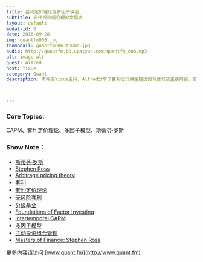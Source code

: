 ```yaml
---
title: 套利定价理论与多因子模型
subtitle: 现代投资组合理论发展史
layout: default
modal-id: 6
date: 2016-09-28
img: quantfm006.jpg
thumbnail: quantfm006_thumb.jpg
audio: http://quantfm.b0.upaiyun.com/quantfm_006.mp3
alt: image-alt
guest: Alfred
host: Yixue
category: Quant
description: 本期由Yixue主持，Alfred分享了套利定价模型提出的背景以及主要内容，首先回顾了CAPM，以及受到的质疑，然后介绍了套利定价理论以及多因子模型的内容和应用。



---
```


### Core Topics:
CAPM、套利定价理论、多因子模型、斯蒂芬·罗斯

### Show Note：

* [斯蒂芬·罗斯](http://baike.baidu.com/link?url=uqntwxGuULWqPnYo03oIYAP_nSKhgG0-2ITKnzINB7ALtX_fLxVtJ9I5Z63rfOMX_1BV-SgUv8_mAlOqwsh1-a)
* [Stephen Ross](https://en.wikipedia.org/wiki/Stephen_Ross_(economist))
* [Arbitrage pricing theory](https://en.wikipedia.org/wiki/Arbitrage_pricing_theory)
* [套利](http://baike.baidu.com/link?url=isIuqcQG2uXnf-B_KPxDXUGNo-pJ5XXZUCPikdTDyA0_N22jMbZONTxNolIVxmPA-RMEIgNpr1iiQuezqHELbrxloJPG9H8aj-D3EaiX31m)
* [套利定价理论](http://wiki.mbalib.com/wiki/%E5%A5%97%E5%88%A9%E5%AE%9A%E4%BB%B7%E7%90%86%E8%AE%BA)
* [无风险套利](http://baike.baidu.com/link?url=rJSmZsOg2lgEl8J47WwoDYVB7N2j3fmvkn5QnHTX4KXUUbrG7k7NVnJF1Nrnx-CXrbcirHpT0-ymmEXTpd33kaN-2b-e9eFOz_UTE6MfbAi0Hh2xqNhRd8rN6v1RRwd-fUSHw4Z9C2Qtku3Idz0RR_)
* [分级基金](http://baike.baidu.com/link?url=9h_esUH9GsLFkJOhMic80FQh8krCFARMz3aNbIgH7hMVaFdDzXTrEQAGR9IVoGr7Msg_1Whi2Hp82Sa0pFmURM8GZ4Ohn6sEmFBnQdbW0R4tj544TZlYLY57pR4s0fwn)
* [Foundations of Factor Investing](https://www.msci.com/resources/pdfs/Foundations_of_Factor_Investing.pdf)
* [Intertemporal CAPM](https://en.wikipedia.org/wiki/Intertemporal_CAPM)
* [多因子模型](http://wiki.mbalib.com/wiki/%E5%A4%9A%E5%9B%A0%E5%AD%90%E6%A8%A1%E5%9E%8B)
* [主动投资组合管理](https://book.douban.com/subject/25984361/)
* [Masters of Finance: Stephen Ross](https://www.youtube.com/watch?v=tKIwXnVEjWM)

更多内容请访问:[www.quant.fm](http://www.quant.fm)

